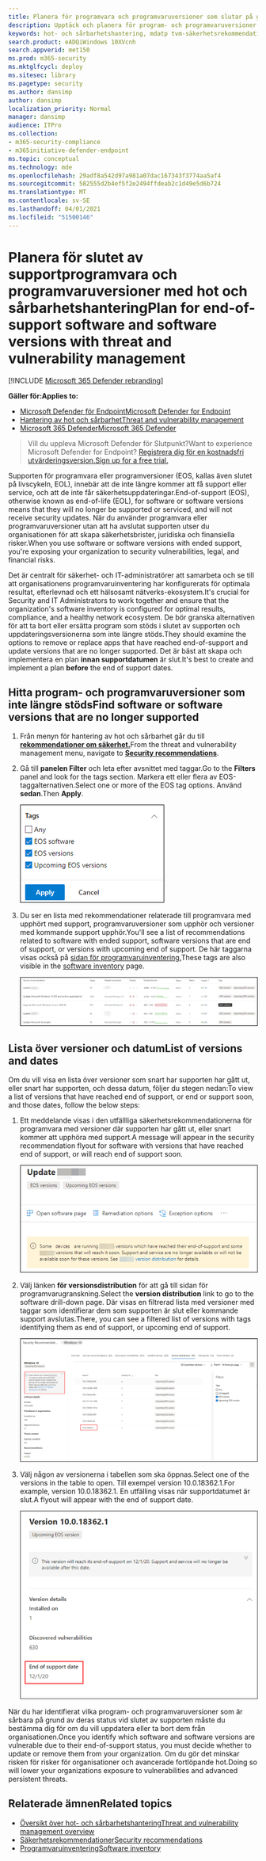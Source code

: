 ```yaml
---
title: Planera för programvara och programvaruversioner som slutar på grund av support
description: Upptäck och planera för program- och programvaruversioner som inte längre stöds och inte får säkerhetsuppdateringar.
keywords: hot- och sårbarhetshantering, mdatp tvm-säkerhetsrekommendationer, rekommendation för cybersäkerhet, rekommendation om säkerhet på åtgärd
search.product: eADQiWindows 10XVcnh
search.appverid: met150
ms.prod: m365-security
ms.mktglfcycl: deploy
ms.sitesec: library
ms.pagetype: security
ms.author: dansimp
author: dansimp
localization_priority: Normal
manager: dansimp
audience: ITPro
ms.collection:
- m365-security-compliance
- m365initiative-defender-endpoint
ms.topic: conceptual
ms.technology: mde
ms.openlocfilehash: 29adf8a542d97a981a07dac167343f3774aa5af4
ms.sourcegitcommit: 582555d2b4ef5f2e2494ffdeab2c1d49e5d6b724
ms.translationtype: MT
ms.contentlocale: sv-SE
ms.lasthandoff: 04/01/2021
ms.locfileid: "51500146"
---
```

# <a name="plan-for-end-of-support-software-and-software-versions-with-threat-and-vulnerability-management"></a><span data-ttu-id="14e3a-104">Planera för slutet av supportprogramvara och programvaruversioner med hot och sårbarhetshantering</span><span class="sxs-lookup"><span data-stu-id="14e3a-104">Plan for end-of-support software and software versions with threat and vulnerability management</span></span>

[!INCLUDE [Microsoft 365 Defender rebranding](../../includes/microsoft-defender.md)]

<span data-ttu-id="14e3a-105">**Gäller för:**</span><span class="sxs-lookup"><span data-stu-id="14e3a-105">**Applies to:**</span></span>

- [<span data-ttu-id="14e3a-106">Microsoft Defender för Endpoint</span><span class="sxs-lookup"><span data-stu-id="14e3a-106">Microsoft Defender for Endpoint</span></span>](https://go.microsoft.com/fwlink/?linkid=2154037)
- [<span data-ttu-id="14e3a-107">Hantering av hot och sårbarhet</span><span class="sxs-lookup"><span data-stu-id="14e3a-107">Threat and vulnerability management</span></span>](next-gen-threat-and-vuln-mgt.md)
- [<span data-ttu-id="14e3a-108">Microsoft 365 Defender</span><span class="sxs-lookup"><span data-stu-id="14e3a-108">Microsoft 365 Defender</span></span>](https://go.microsoft.com/fwlink/?linkid=2118804)

><span data-ttu-id="14e3a-109">Vill du uppleva Microsoft Defender för Slutpunkt?</span><span class="sxs-lookup"><span data-stu-id="14e3a-109">Want to experience Microsoft Defender for Endpoint?</span></span> [<span data-ttu-id="14e3a-110">Registrera dig för en kostnadsfri utvärderingsversion.</span><span class="sxs-lookup"><span data-stu-id="14e3a-110">Sign up for a free trial.</span></span>](https://www.microsoft.com/microsoft-365/windows/microsoft-defender-atp?ocid=docs-wdatp-portaloverview-abovefoldlink)

<span data-ttu-id="14e3a-111">Supporten för programvara eller programversioner (EOS, kallas även slutet på livscykeln, EOL), innebär att de inte längre kommer att få support eller service, och att de inte får säkerhetsuppdateringar.</span><span class="sxs-lookup"><span data-stu-id="14e3a-111">End-of-support (EOS), otherwise known as end-of-life (EOL), for software or software versions means that they will no longer be supported or serviced, and will not receive security updates.</span></span> <span data-ttu-id="14e3a-112">När du använder programvara eller programvaruversioner utan att ha avslutat supporten utser du organisationen för att skapa säkerhetsbrister, juridiska och finansiella risker.</span><span class="sxs-lookup"><span data-stu-id="14e3a-112">When you use software or software versions with ended support, you're exposing your organization to security vulnerabilities, legal, and financial risks.</span></span>

<span data-ttu-id="14e3a-113">Det är centralt för säkerhet- och IT-administratörer att samarbeta och se till att organisationens programvaruinventering har konfigurerats för optimala resultat, efterlevnad och ett hälsosamt nätverks-ekosystem.</span><span class="sxs-lookup"><span data-stu-id="14e3a-113">It's crucial for Security and IT Administrators to work together and ensure that the organization's software inventory is configured for optimal results, compliance, and a healthy network ecosystem.</span></span> <span data-ttu-id="14e3a-114">De bör granska alternativen för att ta bort eller ersätta program som stöds i slutet av supporten och uppdateringsversionerna som inte längre stöds.</span><span class="sxs-lookup"><span data-stu-id="14e3a-114">They should examine the options to remove or replace apps that have reached end-of-support and update versions that are no longer supported.</span></span> <span data-ttu-id="14e3a-115">Det är bäst att skapa och implementera en plan **innan supportdatumen** är slut.</span><span class="sxs-lookup"><span data-stu-id="14e3a-115">It's best to create and implement a plan **before** the end of support dates.</span></span>

## <a name="find-software-or-software-versions-that-are-no-longer-supported"></a><span data-ttu-id="14e3a-116">Hitta program- och programvaruversioner som inte längre stöds</span><span class="sxs-lookup"><span data-stu-id="14e3a-116">Find software or software versions that are no longer supported</span></span>

1. <span data-ttu-id="14e3a-117">Från menyn för hantering av hot och sårbarhet går du till [**rekommendationer om säkerhet.**](tvm-security-recommendation.md)</span><span class="sxs-lookup"><span data-stu-id="14e3a-117">From the threat and vulnerability management menu, navigate to [**Security recommendations**](tvm-security-recommendation.md).</span></span>
2. <span data-ttu-id="14e3a-118">Gå till **panelen Filter** och leta efter avsnittet med taggar.</span><span class="sxs-lookup"><span data-stu-id="14e3a-118">Go to the **Filters** panel and look for the tags section.</span></span> <span data-ttu-id="14e3a-119">Markera ett eller flera av EOS-taggalternativen.</span><span class="sxs-lookup"><span data-stu-id="14e3a-119">Select one or more of the EOS tag options.</span></span> <span data-ttu-id="14e3a-120">Använd **sedan**.</span><span class="sxs-lookup"><span data-stu-id="14e3a-120">Then **Apply**.</span></span>

    ![Skärmbildstaggar som säger EOS-programvara, EOS-versioner och kommande EOS-versioner.](images/tvm-eos-tag.png)

3. <span data-ttu-id="14e3a-122">Du ser en lista med rekommendationer relaterade till programvara med upphört med support, programvaruversioner som upphör och versioner med kommande support upphör.</span><span class="sxs-lookup"><span data-stu-id="14e3a-122">You'll see a list of recommendations related to software with ended support, software versions that are end of support, or versions with upcoming end of support.</span></span> <span data-ttu-id="14e3a-123">De här taggarna visas också på [sidan för programvaruinventering.](tvm-software-inventory.md)</span><span class="sxs-lookup"><span data-stu-id="14e3a-123">These tags are also visible in the [software inventory](tvm-software-inventory.md) page.</span></span>

    ![Rekommendationer med EOS-tagg.](images/tvm-eos-tags-column.png)

## <a name="list-of-versions-and-dates"></a><span data-ttu-id="14e3a-125">Lista över versioner och datum</span><span class="sxs-lookup"><span data-stu-id="14e3a-125">List of versions and dates</span></span>

<span data-ttu-id="14e3a-126">Om du vill visa en lista över versioner som snart har supporten har gått ut, eller snart har supporten, och dessa datum, följer du stegen nedan:</span><span class="sxs-lookup"><span data-stu-id="14e3a-126">To view a list of versions that have reached end of support, or end or support soon, and those dates, follow the below steps:</span></span>

1. <span data-ttu-id="14e3a-127">Ett meddelande visas i den utfällliga säkerhetsrekommendationerna för programvara med versioner där supporten har gått ut, eller snart kommer att upphöra med support.</span><span class="sxs-lookup"><span data-stu-id="14e3a-127">A message will appear in the security recommendation flyout for software with versions that have reached end of support, or will reach end of support soon.</span></span>

    ![Skärmbild av länken för versionsdistribution.](images/eos-upcoming-eos.png)

2. <span data-ttu-id="14e3a-129">Välj länken **för versionsdistribution** för att gå till sidan för programvarugranskning.</span><span class="sxs-lookup"><span data-stu-id="14e3a-129">Select the **version distribution** link to go to the software drill-down page.</span></span> <span data-ttu-id="14e3a-130">Där visas en filtrerad lista med versioner med taggar som identifierar dem som supporten är slut eller kommande support avslutas.</span><span class="sxs-lookup"><span data-stu-id="14e3a-130">There, you can see a filtered list of versions with tags identifying them as end of support, or upcoming end of support.</span></span>

    ![Skärmbild av sidan för software drilldown med slutet av supportprogramvaran.](images/software-drilldown-eos.png)

3. <span data-ttu-id="14e3a-132">Välj någon av versionerna i tabellen som ska öppnas.</span><span class="sxs-lookup"><span data-stu-id="14e3a-132">Select one of the versions in the table to open.</span></span> <span data-ttu-id="14e3a-133">Till exempel version 10.0.18362.1.</span><span class="sxs-lookup"><span data-stu-id="14e3a-133">For example, version 10.0.18362.1.</span></span> <span data-ttu-id="14e3a-134">En utfälling visas när supportdatumet är slut.</span><span class="sxs-lookup"><span data-stu-id="14e3a-134">A flyout will appear with the end of support date.</span></span>

    ![Skärmbild av supportens datum.](images/version-eos-date.png)

<span data-ttu-id="14e3a-136">När du har identifierat vilka program- och programvaruversioner som är sårbara på grund av deras status vid slutet av supporten måste du bestämma dig för om du vill uppdatera eller ta bort dem från organisationen.</span><span class="sxs-lookup"><span data-stu-id="14e3a-136">Once you identify which software and software versions are vulnerable due to their end-of-support status, you must decide whether to update or remove them from your organization.</span></span> <span data-ttu-id="14e3a-137">Om du gör det minskar risken för risker för organisationer och avancerade fortlöpande hot.</span><span class="sxs-lookup"><span data-stu-id="14e3a-137">Doing so will lower your organizations exposure to vulnerabilities and advanced persistent threats.</span></span>

## <a name="related-topics"></a><span data-ttu-id="14e3a-138">Relaterade ämnen</span><span class="sxs-lookup"><span data-stu-id="14e3a-138">Related topics</span></span>

- [<span data-ttu-id="14e3a-139">Översikt över hot- och sårbarhetshantering</span><span class="sxs-lookup"><span data-stu-id="14e3a-139">Threat and vulnerability management overview</span></span>](next-gen-threat-and-vuln-mgt.md)
- [<span data-ttu-id="14e3a-140">Säkerhetsrekommendationer</span><span class="sxs-lookup"><span data-stu-id="14e3a-140">Security recommendations</span></span>](tvm-security-recommendation.md)
- [<span data-ttu-id="14e3a-141">Programvaruinventering</span><span class="sxs-lookup"><span data-stu-id="14e3a-141">Software inventory</span></span>](tvm-software-inventory.md)
